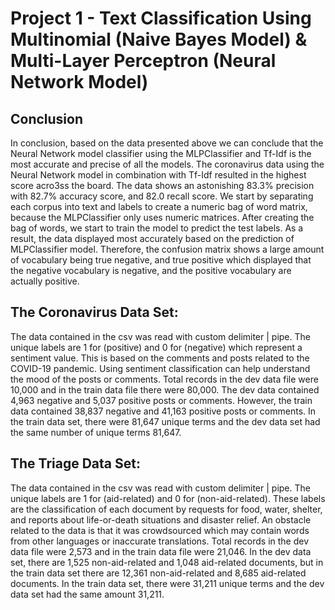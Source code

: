 # Project 1 - Text Classification Using Multinomial (Naive Bayes Model) & Multi-Layer Perceptron (Neural Network Model)

## Conclusion
In conclusion, based on the data presented above we can conclude that the Neural Network model classifier using the MLPClassifier and Tf-Idf is the most accurate and precise of all the models. The coronavirus data using the Neural Network model in combination with Tf-Idf resulted in the highest score acro3ss the board. The data shows an astonishing 83.3% precision with 82.7% accuracy score, and 82.0 recall score. We start by separating each corpus into text and labels to create a numeric bag of word matrix, because the MLPClassifier only uses numeric matrices. After creating the bag of words, we start to train the model to predict the test labels. As a result, the data displayed most accurately based on the prediction of MLPClassifier model. Therefore, the confusion matrix shows a large amount of vocabulary being true negative, and true positive which displayed that the negative vocabulary is negative, and the positive vocabulary are actually positive.


## The Coronavirus Data Set:
The data contained in the csv was read with custom delimiter | pipe. The unique labels are 1 for (positive) and 0 for (negative) which represent a sentiment value. This is based on the comments and posts related to the COVID-19 pandemic. Using sentiment classification can help understand the mood of the posts or comments. Total records in the dev data file were 10,000 and in the train data file there were 80,000. The dev data contained 4,963 negative and 5,037 positive posts or comments. However, the train data contained 38,837 negative and 41,163 positive posts or comments. In the train data set, there were 81,647 unique terms and the dev data set had the same number of unique terms 81,647.


## The Triage Data Set:
The data contained in the csv was read with custom delimiter | pipe. The unique labels are 1 for (aid-related) and 0 for (non-aid-related). These labels are the classification of each document by requests for food, water, shelter, and reports about life-or-death situations and disaster relief. An obstacle related to the data is that it was crowdsourced which may contain words from other languages or inaccurate translations. Total records in the dev data file were 2,573 and in the train data file were 21,046. In the dev data set, there are 1,525 non-aid-related and 1,048 aid-related documents, but in the train data set there are 12,361 non-aid-related and 8,685 aid-related documents. In the train data set, there were 31,211 unique terms and the dev data set had the same amount 31,211.


